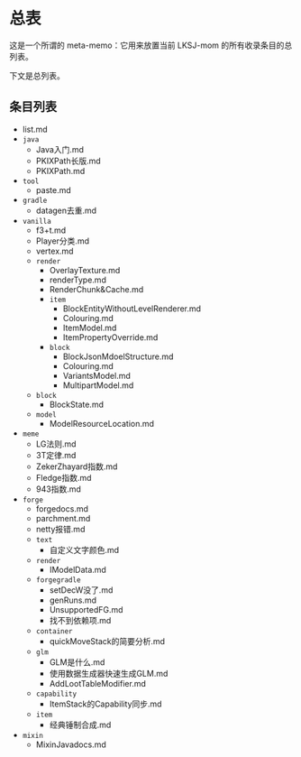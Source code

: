 # 总表

这是一个所谓的 meta-memo：它用来放置当前 LKSJ-mom 的所有收录条目的总列表。

下文是总列表。

## 条目列表

<!--以下条目由机器自动生成，请勿手动更改-->

<!--MARKFORBOT-->
- list.md
- `java`
    - Java入门.md
    - PKIXPath长版.md
    - PKIXPath.md
- `tool`
    - paste.md
- `gradle`
    - datagen去重.md
- `vanilla`
    - f3+t.md
    - Player分类.md
    - vertex.md
    - `render`
        - OverlayTexture.md
        - renderType.md
        - RenderChunk&Cache.md
        - `item`
            - BlockEntityWithoutLevelRenderer.md
            - Colouring.md
            - ItemModel.md
            - ItemPropertyOverride.md
        - `block`
            - BlockJsonMdoelStructure.md
            - Colouring.md
            - VariantsModel.md
            - MultipartModel.md
    - `block`
        - BlockState.md
    - `model`
        - ModelResourceLocation.md
- `meme`
    - LG法则.md
    - 3T定律.md
    - ZekerZhayard指数.md
    - Fledge指数.md
    - 943指数.md
- `forge`
    - forgedocs.md
    - parchment.md
    - netty报错.md
    - `text`
        - 自定义文字颜色.md
    - `render`
        - IModelData.md
    - `forgegradle`
        - setDecW没了.md
        - genRuns.md
        - UnsupportedFG.md
        - 找不到依赖项.md
    - `container`
        - quickMoveStack的简要分析.md
    - `glm`
        - GLM是什么.md
        - 使用数据生成器快速生成GLM.md
        - AddLootTableModifier.md
    - `capability`
        - ItemStack的Capability同步.md
    - `item`
        - 经典锤制合成.md
- `mixin`
    - MixinJavadocs.md